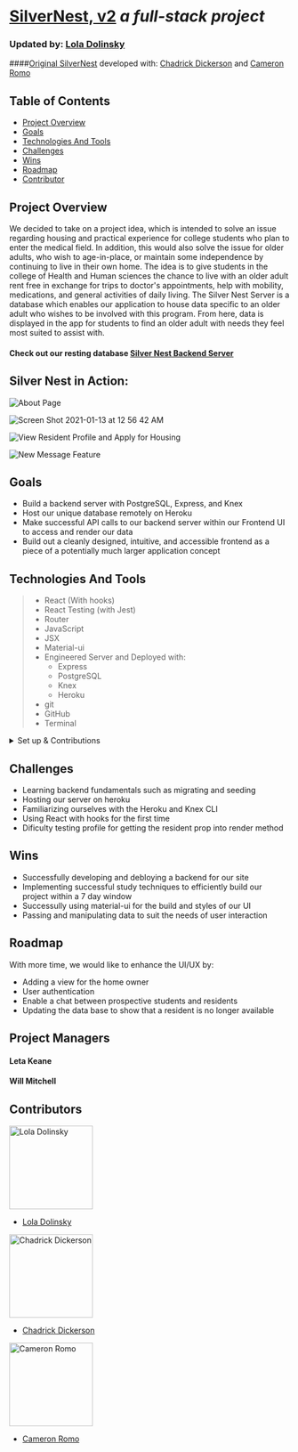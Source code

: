 # [SilverNest, v2](https://silver-nest-app.herokuapp.com/about) *a full-stack project*
### Updated by: [Lola Dolinsky](https://github.com/lo-la-do-li)
####[Original SilverNest](https://silver-nest.herokuapp.com/about) developed with: [Chadrick Dickerson](https://github.com/chadrick-d-dev) and [Cameron Romo](https://github.com/cameronRomo)

## Table of Contents

* [Project Overview](#project-overview)
* [Goals](#goals)
* [Technologies And Tools](#technologies-and-tools)
* [Challenges](#challenges)
* [Wins](#wins)
* [Roadmap](#roadmap)
* [Contributor](#contributor)

## Project Overview

We decided to take on a project idea, which is intended to solve an issue regarding housing and practical experience for college students who plan to enter the medical field. In addition, this would also solve the issue for older adults, who wish to age-in-place, or maintain some independence by continuing to live in their own home. The idea is to give students in the college of Health and Human sciences the chance to live with an older adult rent free in exchange for trips to doctor's appointments, help with mobility, medications, and general activities of daily living. The Silver Nest Server is a database which enables our application to house data specific to an older adult who wishes to be involved with this program. From here, data is displayed in the app for students to find an older adult with needs they feel most suited to assist with.

#### Check out our resting database [Silver Nest Backend Server](https://github.com/chadrick-d-dev/silver-nest-api)

## Silver Nest in Action:



![About Page](https://user-images.githubusercontent.com/63012953/104422654-4c35f200-553a-11eb-8f8f-1bb070afb7f8.png)

![Screen Shot 2021-01-13 at 12 56 42 AM](https://user-images.githubusercontent.com/63012953/104422660-4d671f00-553a-11eb-8be6-4bc2aa310a45.png)

![View Resident Profile and Apply for Housing](https://media.giphy.com/media/ZoGw6RdXqAKQmFo3NU/giphy.gif)

![New Message Feature](https://media.giphy.com/media/yow7UmeQJ93WGxihdy/giphy.gif)



## Goals
* Build a backend server with PostgreSQL, Express, and Knex
* Host our unique database remotely on Heroku
* Make successful API calls to our backend server within our Frontend UI to access and render our data
* Build out a cleanly designed, intuitive, and accessible frontend as a piece of a potentially much larger application concept

## Technologies And Tools
> * React (With hooks)
> * React Testing (with Jest)
> * Router
> * JavaScript
> * JSX
> * Material-ui
> * Engineered Server and Deployed with:
>   * Express
>   * PostgreSQL
>   * Knex
>   * Heroku
> * git
> * GitHub
> * Terminal

<details>
  <summary>Set up & Contributions</summary>

* *Click* the **Fork** button on the top right-hand corner of this page
* Clone the repository down and cd into the repo on your local machine by running:
  * `git clone git@github.com:cameronRomo/silver-nest.git`
  * cd into `silver-nest` locally
* Install the library dependencies by running:
  * `npm install`
* To verify that it is setup correctly, run `npm start` in your terminal.
* Go to `http://localhost:3000/` and you should see the site.
* Enter `control + c` in your terminal to stop the server at any time.
* Add your changes, push up to GitHub and submit a pull request
</details>

## Challenges
* Learning backend fundamentals such as migrating and seeding
* Hosting our server on heroku
* Familiarizing ourselves with the Heroku and Knex CLI
* Using React with hooks for the first time
* Dificulty testing profile for getting the resident prop into render method

## Wins
* Successfully developing and debloying a backend for our site
* Implementing successful study techniques to efficiently build our project within a 7 day window
* Successully using material-ui for the build and styles of our UI
* Passing and manipulating data to suit the needs of user interaction

## Roadmap
With more time, we would like to enhance the UI/UX by:
* Adding a view for the home owner
* User authentication
* Enable a chat between prospective students and residents
* Updating the data base to show that a resident is no longer available

## Project Managers

#### Leta Keane
#### Will Mitchell

## Contributors
<img src="https://media-exp1.licdn.com/dms/image/C4E03AQG9jZTOd0oUCQ/profile-displayphoto-shrink_800_800/0/1606070086923?e=1616025600&v=beta&t=WldtPrGc57mSEiAJkFaYGVq9Ksc0uqBmFLFR11fQUs4" alt="Lola Dolinsky"
 width="150" height="auto" />

- [Lola Dolinsky](https://github.com/lo-la-do-li)

<img src="https://avatars3.githubusercontent.com/u/12281987?s=400&u=74569b5cafa00cad0a6ac3418de2ff1b29aba11f&v=4" alt="Chadrick Dickerson"
 width="150" height="auto" />

- [Chadrick Dickerson](https://github.com/chadrick-d-dev)

<img src="https://user-images.githubusercontent.com/63012953/97791961-baa31f00-1b9d-11eb-90e6-e5e6ee578999.jpeg" alt="Cameron Romo"
 width="150" height="auto" />

- [Cameron Romo](https://github.com/cameronRomo)

